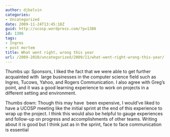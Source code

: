 ```yaml
---
author: djkelvin
categories:
- Uncategorized
date: 2009-11-24T13:45:18Z
guid: http://ucosp.wordpress.com/?p=1386
id: 1386
tags:
- Ingres
- post mortem
title: What went right, wrong this year
url: /2009-2010/uncategorized/2009/11/what-went-right-wrong-this-year/
---
```


Thumbs up: Sponsors, I liked the fact that we were able to get further acquainted with  large businesses in the computer science field such as Ingres, Tucows, Yahoo, and Rogers Communication. I also agree with Greg&#8217;s point, and it was a good learning experience to work on projects in a different setting and environment.

Thumbs down: Though this may have  been expensive, I would&#8217;ve liked to have a UCOSP meeting like the initial sprint at the end of this experience to wrap up the project. I think this would also be helpful to gauge experiences and follow-up on progress and accomplishments of other teams. Writing about it is good but I think just as in the sprint, face to face communication is essential